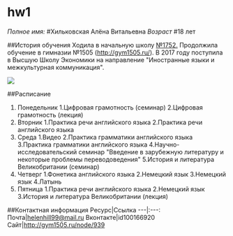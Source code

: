 # hw1

*Полное имя:* #Хильковская Алёна Витальевна
*Возраст* #18 лет

##История обучения
Ходила в начальную школу [№1752.](http://pgym1752.mskobr.ru/) Продолжила обучение в гимназии №1505 (http://gym1505.ru/). В 2017 году поступила в Высшую Школу Экономики на направление "Иностранные языки и межкультурная коммуникация".

![](https://lang.hse.ru/data/2015/08/25/1086520204/оргсобрание%20фото%201%202015.jpg)

##Расписание
1. Понедельник
    1.Цифровая грамотность (семинар)
    2.Цифровая грамотность (лекция)
2. Вторник
    1.Практика речи английского языка
    2.Практика речи английского языка
3. Среда
    1.Видео
    2.Практика грамматики английского языка
    3.Практика грамматики английского языка
    4.Научно-исследовательский семинар "Введение в зарубежную литературу и некоторые проблемы переводоведения"
    5.История и литература Великобритании (семинар)
4. Четверг
    1.Фонетика английского языка
    2.Немецкий язык
    3.Немецкий язык
    4.Латынь
5. Пятница
    1.Практика речи английского языка
    2.Немецкий язык
    3.История и литература Великобритании (лекция)
    
##Контактная информация
Ресурс|Ссылка
---|:---:
Почта|helenhill99@mail.ru
Вконтакте|id100166920
Сайт|<http://gym1505.ru/node/939>
